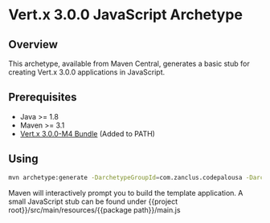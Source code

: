 Vert.x 3.0.0 JavaScript Archetype
=================================

Overview
--------

This archetype, available from Maven Central, generates a basic stub for creating 
Vert.x 3.0.0 applications in JavaScript.

Prerequisites
-------------

* Java >= 1.8
* Maven >= 3.1
* [Vert.x 3.0.0-M4 Bundle](https://bintray.com/artifact/download/vertx/downloads/vert.x-3.0.0-milestone4.zip) (Added to PATH)

Using
-----

```bash
mvn archetype:generate -DarchetypeGroupId=com.zanclus.codepalousa -DarchetypeArtifactId=vertx-js-archetype
```

Maven will interactively prompt you to build the template application. A small JavaScript
stub can be found under {{project root}}/src/main/resources/{{package path}}/main.js
